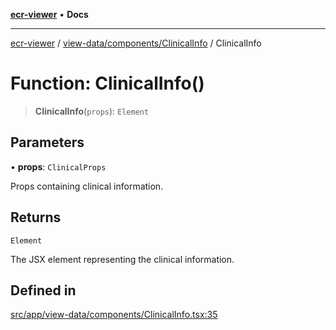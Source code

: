 [**ecr-viewer**](../../../../README.md) • **Docs**

***

[ecr-viewer](../../../../README.md) / [view-data/components/ClinicalInfo](../README.md) / ClinicalInfo

# Function: ClinicalInfo()

> **ClinicalInfo**(`props`): `Element`

## Parameters

• **props**: `ClinicalProps`

Props containing clinical information.

## Returns

`Element`

The JSX element representing the clinical information.

## Defined in

[src/app/view-data/components/ClinicalInfo.tsx:35](https://github.com/CDCgov/phdi/blob/fa63a85e5b4651bdfc0d25ecc23a67e11fbcba18/containers/ecr-viewer/src/app/view-data/components/ClinicalInfo.tsx#L35)
